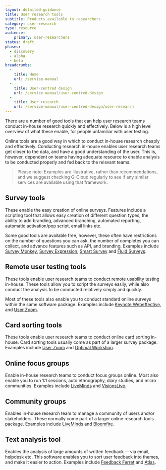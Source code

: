 ```yaml
---
layout: detailed-guidance
title: User research tools
subtitle: Products available to researchers
category: user-research
type: resource
audience:
    primary: user-researchers
status: draft
phases:
  - discovery
  - alpha
  - beta
breadcrumbs:
  -
    title: Home
    url: /service-manual
  -
    title: User-centred design
    url: /service-manual/user-centred-design
  -
    title: User research
    url: /service-manual/user-centred-design/user-research
---
```


There are a number of good tools that can help user research teams conduct in-house research quickly and effectively. Below is a high level overview of what these enable, for people unfamiliar with user testing.

Online tools are a good way in which to conduct in-house research cheaply and effectively. Conducting research in-house enables user research teams get closer to the data, and have a good understanding of the user. This is, however, dependent on teams having adequate resource to enable analysis to be conducted properly and fed back to the relevant teams.

>Please note: Examples are illustrative, rather than recommendations, and we suggest checking G-Cloud regularly to see if any similar services are available using that framework.

## Survey tools

These enable the easy creation of online surveys. Features include a scripting tool that allows easy creation of different question types, the ability to add branding, advanced branching, automated reporting, automatic activation/pop script, email links etc.

Some good tools are available free, however, these often have restrictions on the number of questions you can ask, the number of completes you can collect, and advance features such as API, and branding. Examples include [Survey Monkey](https://www.surveymonkey.com/), [Survey Expression](http://www.surveyexpression.com/), [Smart Survey](http://www.smartsurvey.co.uk/) and [Fluid Surveys](http://fluidsurveys.com/).

## Remote user testing tools

These tools enable user research teams to conduct remote usability testing in-house. These tools allow you to script the surveys easily, while also conduct the analysis to be conducted relatively simply and quickly.

Most of these tools also enable you to conduct standard online surveys within the same software package. Examples include [Keynote Webeffective](http://www.keynote.com/products/customer_experience/web_ux_research_tools/webeffective.html), and [User Zoom](http://www.userzoom.co.uk/).

## Card sorting tools

These tools enable user research teams to conduct online card sorting in-house. Card sorting tools usually come as part of a larger survey package. Examples include [User Zoom](http://www.userzoom.co.uk/) and [Optimal Workshop](http://www.optimalworkshop.com/optimalsort.htm).

## Online focus groups

Enable in-house research teams to conduct focus groups online. Most also enable you to run 1:1 sessions, auto ethnography, diary studies, and micro communities. Examples include [LiveMinds](http://www.liveminds.co.uk/) and [VisionsLive](http://www.visionslive.com/).

## Community groups

Enables in-house research team to manage a community of users and/or stakeholders. These normally come part of a larger online research tools package. Examples include [LiveMinds](http://www.liveminds.co.uk/) and [Bloomfire](http://www.bloomfire.com/).

## Text analysis tool

Enables the analysis of large amounts of written feedback -- via email, helpdesk etc. This software enables you to sort user feedback into themes, and make it easier to action. Examples include [Feedback Ferret](http://www.feedbackferret.com/) and [Atlas](http://www.atlasti.com/).
